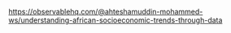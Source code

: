 https://observablehq.com/@ahteshamuddin-mohammed-ws/understanding-african-socioeconomic-trends-through-data
